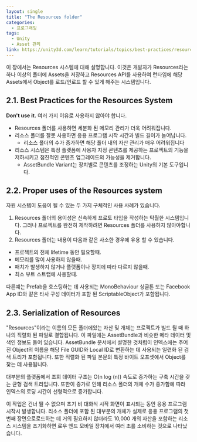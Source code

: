 ```yaml
---
layout: single
title: "The Resources folder"
categories: 
  - 프로그래밍
tags:
  - Unity
  - Asset 관리
link: https://unity3d.com/learn/tutorials/topics/best-practices/resources-folder?playlist=30089
---
```

이 장에서는 Resources 시스템에 대해 설명합니다. 이것은 개발자가 Resources라는 하나 이상의 폴더에 Assets을 저장하고 Resources API를 사용하여 런타임에 해당 Assets에서 Object를 로드/언로드 할 수 있게 해주는 시스템입니다.

## 2.1. Best Practices for the Resources System
**Don't use it.**
여러 가지 이유로 사용하지 않아야 합니다.
* Resources 폴더를 사용하면 세분화 된 메모리 관리가 더욱 어려워집니다.
* 리소스 폴더를 잘못 사용하면 응용 프로그램 시작 시간과 빌드 길이가 늘어납니다.
  * 리소스 폴더의 수가 증가하면 해당 폴더 내의 자산 관리가 매우 어려워집니다
* 리소스 시스템은 특정 플랫폼에 사용자 지정 콘텐츠를 제공하는 프로젝트의 기능을 저하시키고 점진적인 콘텐츠 업그레이드의 가능성을 제거합니다.
  * AssetBundle Variant는 장치별로 콘텐츠를 조정하는 Unity의 기본 도구입니다.

## 2.2. Proper uses of the Resources system
자원 시스템이 도움이 될 수 있는 두 가지 구체적인 사용 사례가 있습니다.

1. Resources 폴더의 용이성은 신속하게 프로토 타입을 작성하는 탁월한 시스템입니다. 그러나 프로젝트를 완전히 제작하려면 Resources 폴더를 사용하지 않아야합니다.
2. Resources 폴더는 내용이 다음과 같은 사소한 경우에 유용 할 수 있습니다.
  * 프로젝트의 전체 lifetime 동안 필요할때.
  * 메모리를 많이 사용하지 않을때.
  * 패치가 발생하지 않거나 플랫폼이나 장치에 따라 다르지 않을때.
  * 최소 부트 스트랩에 사용할때.

다른예는 Prefab을 호스팅하는 데 사용되는 MonoBehaviour 싱글톤 또는 Facebook App ID와 같은 타사 구성 데이터가 포함 된 ScriptableObject가 포함됩니다.

## 2.3. Serialization of Resources
"Resources"이라는 이름의 모든 폴더에있는 자산 및 개체는 프로젝트가 빌드 될 때 하나의 직렬화 된 파일로 결합됩니다. 이 파일에는 AssetBundle과 비슷한 메타 데이터 및 색인 정보도 들어 있습니다. AssetBundle 문서에서 설명한 것처럼이 인덱스에는 주어진 Object의 이름을 해당 File GUID와 Local ID로 변환하는 데 사용되는 일련화 된 검색 트리가 포함됩니다. 또한 직렬화 된 파일 본문의 특정 바이트 오프셋에서 Object를 찾는 데 사용됩니다.

대부분의 플랫폼에서 조회 데이터 구조는 O(n log (n)) 속도로 증가하는 구축 시간을 갖는 균형 검색 트리입니다. 또한이 증가로 인해 리소스 폴더의 개체 수가 증가함에 따라 인덱스의 로딩 시간이 선형적으로 증가합니다.

이 작업은 건너 뛸 수 없으며 초기 비 대화식 시작 화면이 표시되는 동안 응용 프로그램 시작시 발생합니다. 리소스 폴더에 포함 된 대부분의 개체가 실제로 응용 프로그램의 첫 번째 장면으로로드하는 데 거의 필요하지 않더라도 10,000 개의 자산을 포함하는 리소스 시스템을 초기화하면 로우 엔드 모바일 장치에서 여러 초를 소비하는 것으로 나타났습니다.